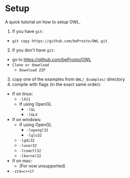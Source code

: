 # Setup
A quick tutorial on how to setup OWL.
1. If you have `git`:
- `git copy https://github.com/beProsto/OWL.git`
2. If you don't have `git`:
- go to https://github.com/beProsto/OWL
- `Clone or download`
	- `Download ZIP`
3. copy one of the examples from `OWL/_Examples/` directory
4. compile with flags (in the exact same order):
- If on linux:
	- `-lX11`
	- If using OpenGL
		- `-lGL` 
		- `-lGLX`
- If on windows:
	- If using OpenGL
		- `-lopengl32 `
		- `-lglu32`
	- `-lgdi32`
	- `-luser32`
	- `-lcomctl32`
	- `-lkernel32`
- If on mac:
	- (For now unsupported)
- `-std=c++17`